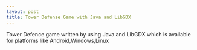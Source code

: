 ```yaml
---
layout: post
title: Tower Defense Game with Java and LibGDX
---
```


Tower Defence game written by using Java and LibGDX which is available for platforms like Android,Windows,Linux